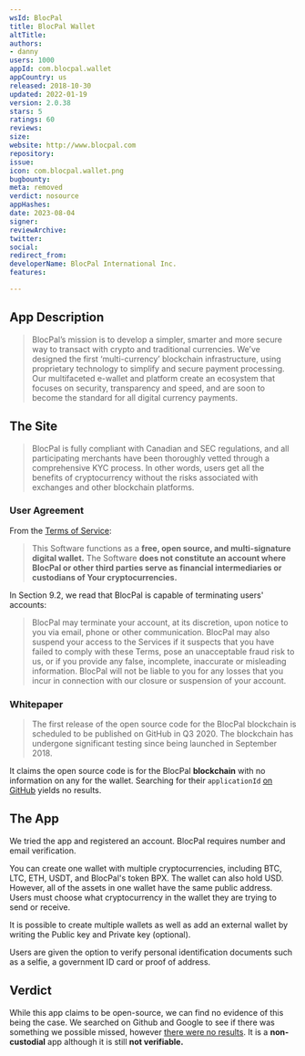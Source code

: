```yaml
---
wsId: BlocPal
title: BlocPal Wallet
altTitle: 
authors:
- danny
users: 1000
appId: com.blocpal.wallet
appCountry: us
released: 2018-10-30
updated: 2022-01-19
version: 2.0.38
stars: 5
ratings: 60
reviews: 
size: 
website: http://www.blocpal.com
repository: 
issue: 
icon: com.blocpal.wallet.png
bugbounty: 
meta: removed
verdict: nosource
appHashes: 
date: 2023-08-04
signer: 
reviewArchive: 
twitter: 
social: 
redirect_from: 
developerName: BlocPal International Inc.
features: 

---
```


## App Description

> BlocPal’s mission is to develop a simpler, smarter and more secure way to transact with crypto and traditional currencies. We’ve designed the first ‘multi-currency’ blockchain infrastructure, using proprietary technology to simplify and secure payment processing. Our multifaceted e-wallet and platform create an ecosystem that focuses on security, transparency and speed, and are soon to become the standard for all digital currency payments.

## The Site

> BlocPal is fully compliant with Canadian and SEC regulations, and all participating merchants have been thoroughly vetted through a comprehensive KYC process. In other words, users get all the benefits of cryptocurrency without the risks associated with exchanges and other blockchain platforms.


### User Agreement

From the [Terms of Service](https://www.blocpal.com/terms-of-use):

> This Software functions as a **free, open source, and multi-signature digital wallet.** The Software **does not constitute an account where BlocPal or other third parties serve as financial intermediaries or custodians of Your cryptocurrencies.**

In Section 9.2, we read that BlocPal is capable of terminating users' accounts:

> BlocPal may terminate your account, at its discretion, upon notice to you via email, phone or other communication. BlocPal may also suspend your access to the Services if it suspects that you have failed to comply with these Terms, pose an unacceptable fraud risk to us, or if you provide any false, incomplete, inaccurate or misleading information. BlocPal will not be liable to you for any losses that you incur in connection with our closure or suspension of your account.

### Whitepaper

> The first release of the open source code for the BlocPal blockchain is scheduled to be published on GitHub in Q3 2020. The blockchain has undergone significant testing since being launched in September 2018.

It claims the open source code is for the BlocPal **blockchain** with no information on any for the wallet. Searching for their `applicationId` [on GitHub](https://github.com/search?q=com.blocpal.wallet) yields no results.

## The App

We tried the app and registered an account. BlocPal requires number and email verification.

You can create one wallet with multiple cryptocurrencies, including BTC, LTC, ETH, USDT, and BlocPal's token BPX. The wallet can also hold USD. However, all of the assets in one wallet have the same public address. Users must choose what cryptocurrency in the wallet they are trying to send or receive.

It is possible to create multiple wallets as well as add an external wallet by writing the Public key and Private key (optional).

Users are given the option to verify personal identification documents such as a selfie, a government ID card or proof of address.

## Verdict

While this app claims to be open-source, we can find no evidence of this being the case. We searched on Github and Google to see if there was something we possible missed, however [there were no results](https://github.com/search?q=com.blocpal.wallet&type=code). It is a **non-custodial** app although it is still **not verifiable.**
